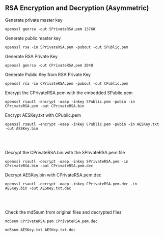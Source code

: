## RSA Encryption and Decryption (Asymmetric)

Generate private master key
<pre><code>openssl genrsa -out SPrivateRSA.pem 13768</code></pre>

Generate public master key
<pre><code>openssl rsa -in SPrivateRSA.pem -pubout -out SPublic.pem</code></pre>

Generate RSA Private Key
<pre><code>openssl genrsa -out CPrivateRSA.pem 2048</code></pre>

Generate Public Key from RSA Private Key
<pre><code>openssl rsa -in CPrivateRSA.pem -pubout -out CPublic.pem</code></pre>

Encrypt the CPrivateRSA.pem with the embedded SPublic.pem
<pre><code>openssl rsautl -encrypt -oaep -inkey SPublic.pem -pubin -in CPrivateRSA.pem -out CPrivateRSA.bin</code></pre>

Encrypt AESKey.txt with CPublic.pem 
<pre><code>openssl rsautl -encrypt -oaep -inkey CPublic.pem -pubin -in AESKey.txt -out AESKey.bin</code></pre>

<br>
<br>

Decrypt the CPrivateRSA.bin with the SPrivateRSA.pem file
<pre><code>openssl rsautl -decrypt -oaep -inkey SPrivateRSA.pem -in CPrivateRSA.bin -out CPrivateRSA.pem.dec</code></pre>


Decrypt AESKey.bin with CPrivateRSA.pem.dec
<pre><code>openssl rsautl -decrypt -oaep -inkey CPrivateRSA.pem.dec -in AESKey.bin -out AESKey.txt.dec</code></pre>

<br>
<br>

Check the md5sum from original files and decrypted files

<pre><code>md5sum CPrivateRSA.pem CPrivateRSA.pem.dec</code></pre>
<pre><code>md5sum AESKey.txt AESKey.txt.dec</code></pre>